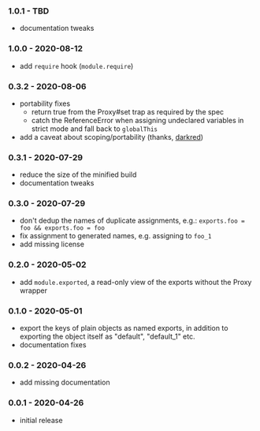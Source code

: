 ### 1.0.1 - TBD

- documentation tweaks

### 1.0.0 - 2020-08-12

- add `require` hook (`module.require`)

### 0.3.2 - 2020-08-06

- portability fixes
  - return true from the Proxy#set trap as required by the spec
  - catch the ReferenceError when assigning undeclared variables in strict
    mode and fall back to `globalThis`
- add a caveat about scoping/portability (thanks,
  [darkred](https://github.com/chocolateboy/userscripts/issues/11))

### 0.3.1 - 2020-07-29

- reduce the size of the minified build
- documentation tweaks

### 0.3.0 - 2020-07-29

- don't dedup the names of duplicate assignments, e.g.:
  `exports.foo = foo && exports.foo = foo`
- fix assignment to generated names, e.g. assigning to `foo_1`
- add missing license

### 0.2.0 - 2020-05-02

- add `module.exported`, a read-only view of the exports without the
  Proxy wrapper

### 0.1.0 - 2020-05-01

- export the keys of plain objects as named exports, in addition to exporting
  the object itself as "default", "default_1" etc.
- documentation fixes

### 0.0.2 - 2020-04-26

- add missing documentation

### 0.0.1 - 2020-04-26

- initial release
